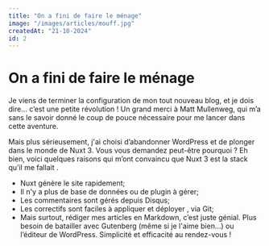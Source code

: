 ```yaml
---
title: "On a fini de faire le ménage"
image: "/images/articles/mouff.jpg"
createdAt: "21-10-2024"
id: 2
---
```


# On a fini de faire le ménage

Je viens de terminer la configuration de mon tout nouveau blog, et je dois dire... c’est une petite révolution ! Un grand merci à Matt Mullenweg, qui m’a sans le savoir donné le coup de pouce nécessaire pour me lancer dans cette aventure.

Mais plus sérieusement, j'ai choisi d’abandonner WordPress et de plonger dans le monde de Nuxt 3. Vous vous demandez peut-être pourquoi ? Eh bien, voici quelques raisons qui m’ont convaincu que Nuxt 3 est la stack qu’il me fallait .

- Nuxt génère le site rapidement;
- Il n'y a plus de base de données ou de plugin à gérer;
- Les commentaires sont gérés depuis Disqus;
- Les correctifs sont faciles à appliquer et déployer , via Git;
- Mais surtout, rédiger mes articles en Markdown, c’est juste génial. Plus besoin de batailler avec Gutenberg (même si je l'aime bien...) ou l’éditeur de WordPress. Simplicité et efficacité au rendez-vous !
